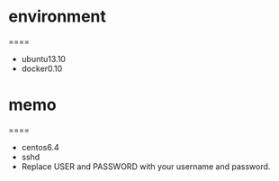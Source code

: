 # environment
====
* ubuntu13.10
* docker0.10

# memo
====
* centos6.4
* sshd
* Replace USER and PASSWORD with your username and password.
